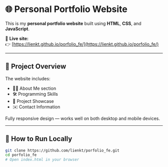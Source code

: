 # 🌐 Personal Portfolio Website

This is my **personal portfolio website** built using **HTML**, **CSS**, and **JavaScript**.

🔗 **Live site:**  
👉 [https://lienkt.github.io/porfolio_fe/](https://lienkt.github.io/porfolio_fe/)

---

## 📁 Project Overview

The website includes:

- 👩‍💻 About Me section
- 🛠️ Programming Skills
- 📸 Project Showcase
- ✉️ Contact Information

Fully responsive design — works well on both desktop and mobile devices.

---

## 🚀 How to Run Locally

```bash
git clone https://github.com/lienkt/porfolio_fe.git
cd porfolio_fe
# Open index.html in your browser
```
